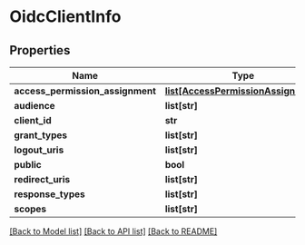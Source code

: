 # OidcClientInfo

## Properties
Name | Type | Description | Notes
------------ | ------------- | ------------- | -------------
**access_permission_assignment** | [**list[AccessPermissionAssignment]**](AccessPermissionAssignment.md) |  | [optional] 
**audience** | **list[str]** |  | [optional] 
**client_id** | **str** |  | [optional] 
**grant_types** | **list[str]** |  | [optional] 
**logout_uris** | **list[str]** |  | [optional] 
**public** | **bool** |  | [optional] 
**redirect_uris** | **list[str]** |  | [optional] 
**response_types** | **list[str]** |  | [optional] 
**scopes** | **list[str]** |  | [optional] 

[[Back to Model list]](../README.md#documentation-for-models) [[Back to API list]](../README.md#documentation-for-api-endpoints) [[Back to README]](../README.md)


